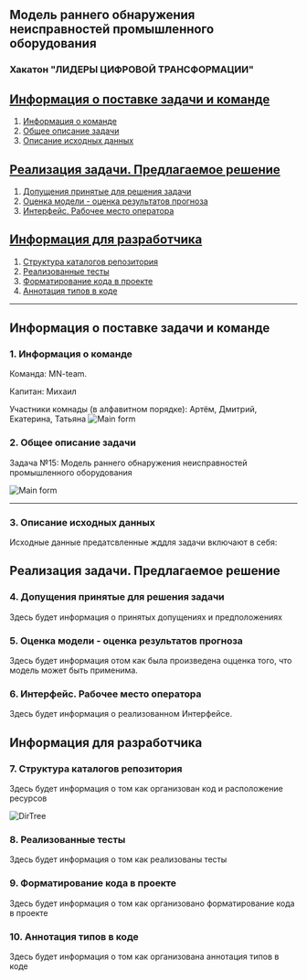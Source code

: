 ## Модель раннего обнаружения неисправностей промышленного оборудования

### Хакатон "ЛИДЕРЫ ЦИФРОВОЙ ТРАНСФОРМАЦИИ"

<b><h2><a href="#g_group_1">Информация о поставке задачи и команде</a></h2></b>
1. <a href="#g_team">Информация о команде</a>
1. <a href="#g_task">Общее описание задачи</a>
1. <a href="#g_data">Описание исходных данных</a>

<b><h2><a href="#g_group_2">Реализация задачи. Предлагаемое решение</a></h2></b>
1. <a href="#g_assumptions">Допущения принятые для решения задачи</a>
1. <a href="#g_model_estimation">Оценка модели - оценка результатов прогноза</a>
1. <a href="#g_interface">Интерфейс. Рабочее место оператора</a>

<b><h2><a href="#g_group_3">Информация для разработчика</a></h2></b>
1. <a href="#g_dir_tree">Структура каталогов репозитория</a>
1. <a href="#g_test">Реализованные тесты</a>
1. <a href="#g_code_format">Форматирование кода в проекте</a>
1. <a href="#g_type_annotation">Аннотация типов в коде</a>

***
<h2 id="g_group_1">Информация о поставке задачи и команде</h2>

<h3 id="g_team">1. Информация о команде</h3>

Команда: MN-team.

Капитан: Михаил

Участники комнады (в алфавитном порядке): Артём, Дмитрий, Екатерина, Татьяна
![Main form](https://github.com/MikhailNebasov/LoDT2023_Severstal/blob/main/picts/TeamInfo.png)

<h3 id="g_task">2. Общее описание задачи</h3>
Задача №15: Модель раннего обнаружения неисправностей промышленного оборудования

![Main form](https://github.com/MikhailNebasov/LoDT2023_Severstal/blob/main/picts/ProjectInfo.png?raw=true)

***
<h3 id="g_data">3. Описание исходных данных</h3>
Исходные данные предатсвленные жддля задачи включают в себя:


<h2 id="g_group_2">Реализация задачи. Предлагаемое решение</h2>

<h3 id="g_assumptions">4. Допущения принятые для решения задачи</h3>
Здесь будет информация о принятых допущениях и предположениях

<h3 id="g_model_estimation">5. Оценка модели - оценка результатов прогноза</h3>
Здесь будет информация отом как была произведена оцценка того, что модель может быть применима.

<h3 id="g_interface">6. Интерфейс. Рабочее место оператора</h3>
Здесь будет информация о реализованном Интерфейсе.

<h2 id="g_group_3">Информация для разработчика</h2>

<h3 id="g_dir_tree">7. Структура каталогов репозитория</h3>
Здесь будет информация о том как организован код и расположение ресурсов

![DirTree](https://github.com/MikhailNebasov/LoDT2023_Severstal/blob/main/picts/DirTree.png?raw=tru)

<h3 id="g_test">8. Реализованные тесты</h3>
Здесь будет информация о том как реализованы тесты

<h3 id="g_code_format">9. Форматирование кода в проекте</h3>
Здесь будет информация о том как организовано форматирование кода в проекте

<h3 id="g_type_annotation">10. Аннотация типов в коде</h3>
Здесь будет информация о том как организована аннотация типов в коде

